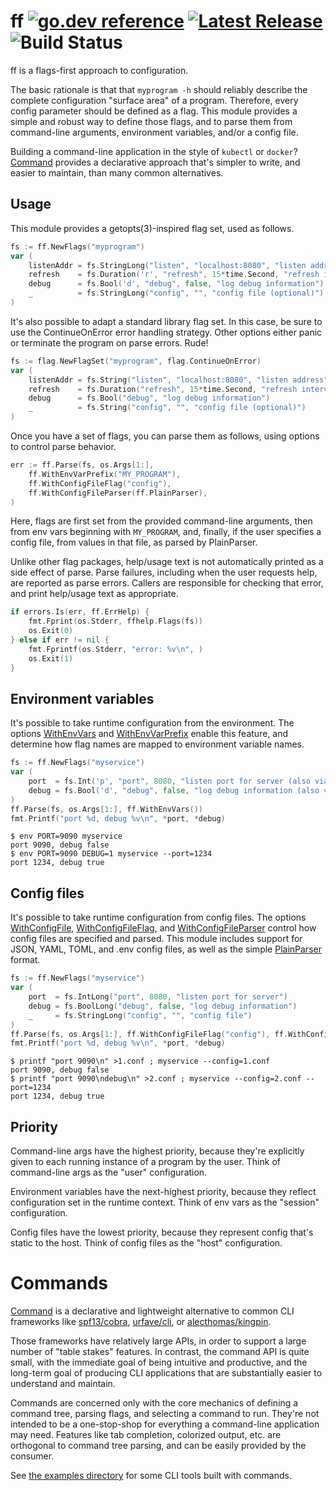 # ff [![go.dev reference](https://img.shields.io/badge/go.dev-reference-007d9c?logo=go&logoColor=white&style=flat-square)](https://pkg.go.dev/github.com/peterbourgon/ff/v4) [![Latest Release](https://img.shields.io/github/v/release/peterbourgon/ff?style=flat-square)](https://github.com/peterbourgon/ff/releases/latest) ![Build Status](https://github.com/peterbourgon/ff/actions/workflows/test.yaml/badge.svg?branch=main)

ff is a flags-first approach to configuration.

The basic rationale is that that `myprogram -h` should reliably describe the
complete configuration "surface area" of a program. Therefore, every config
parameter should be defined as a flag. This module provides a simple and robust
way to define those flags, and to parse them from command-line arguments,
environment variables, and/or a config file.

Building a command-line application in the style of `kubectl` or `docker`?
[Command](#command) provides a declarative approach that's simpler to write, and
easier to maintain, than many common alternatives.

## Usage

This module provides a getopts(3)-inspired flag set, used as follows.

```go
fs := ff.NewFlags("myprogram")
var (
	listenAddr = fs.StringLong("listen", "localhost:8080", "listen address")
	refresh    = fs.Duration('r', "refresh", 15*time.Second, "refresh interval")
	debug      = fs.Bool('d', "debug", false, "log debug information")
	_          = fs.StringLong("config", "", "config file (optional)")
)
```

It's also possible to adapt a standard library flag set. In this case, be sure
to use the ContinueOnError error handling strategy. Other options either panic
or terminate the program on parse errors. Rude!

```go
fs := flag.NewFlagSet("myprogram", flag.ContinueOnError)
var (
	listenAddr = fs.String("listen", "localhost:8080", "listen address")
	refresh    = fs.Duration("refresh", 15*time.Second, "refresh interval")
	debug      = fs.Bool("debug", "log debug information")
	_          = fs.String("config", "", "config file (optional)")
)
```

Once you have a set of flags, you can parse them as follows, using options to
control parse behavior.

```go
err := ff.Parse(fs, os.Args[1:],
	ff.WithEnvVarPrefix("MY_PROGRAM"),
	ff.WithConfigFileFlag("config"),
	ff.WithConfigFileParser(ff.PlainParser),
)
```

Here, flags are first set from the provided command-line arguments, then from
env vars beginning with `MY_PROGRAM`, and, finally, if the user specifies a
config file, from values in that file, as parsed by PlainParser.

Unlike other flag packages, help/usage text is not automatically printed as a
side effect of parse. Parse failures, including when the user requests help, are
reported as parse errors. Callers are responsible for checking that error, and
print help/usage text as appropriate.

```go
if errors.Is(err, ff.ErrHelp) {
	fmt.Fprint(os.Stderr, ffhelp.Flags(fs))
	os.Exit(0)
} else if err != nil {
	fmt.Fprintf(os.Stderr, "error: %v\n", )
	os.Exit(1)
}
```

## Environment variables

It's possible to take runtime configuration from the environment. The options
[WithEnvVars][withenvvars] and [WithEnvVarPrefix][withenvvarprefix] enable this
feature, and determine how flag names are mapped to environment variable names.

[withenvvars]: https://pkg.go.dev/github.com/peterbourgon/ff/v4#WithEnvVars
[withenvvarprefix]: https://pkg.go.dev/github.com/peterbourgon/ff/v4#WithEnvVarPrefix

```go
fs := ff.NewFlags("myservice")
var (
	port  = fs.Int('p', "port", 8080, "listen port for server (also via PORT)")
	debug = fs.Bool('d', "debug", false, "log debug information (also via DEBUG)")
)
ff.Parse(fs, os.Args[1:], ff.WithEnvVars())
fmt.Printf("port %d, debug %v\n", *port, *debug)
```

```shell
$ env PORT=9090 myservice
port 9090, debug false
$ env PORT=9090 DEBUG=1 myservice --port=1234
port 1234, debug true
```

## Config files

It's possible to take runtime configuration from config files. The options
[WithConfigFile][withconfigfile], [WithConfigFileFlag][withconfigfileflag], and
[WithConfigFileParser][withconfigfileparser] control how config files are
specified and parsed. This module includes support for JSON, YAML, TOML, and
.env config files, as well as the simple [PlainParser][plainparser] format.

[withconfigfile]: https://pkg.go.dev/github.com/peterbourgon/ff/v4#WithConfigFile
[withconfigfileflag]: https://pkg.go.dev/github.com/peterbourgon/ff/v4#WithConfigFileFlag
[withconfigfileparser]: https://pkg.go.dev/github.com/peterbourgon/ff/v4#WithConfigFileParser
[plainparser]: https://pkg.go.dev/github.com/peterbourgon/ff/v4#PlainParser

```go
fs := ff.NewFlags("myservice")
var (
	port  = fs.IntLong("port", 8080, "listen port for server")
	debug = fs.BoolLong("debug", false, "log debug information")
	_     = fs.StringLong("config", "", "config file")
)
ff.Parse(fs, os.Args[1:], ff.WithConfigFileFlag("config"), ff.WithConfigFileParser(ff.PlainParser))
fmt.Printf("port %d, debug %v\n", *port, *debug)
```

```shell
$ printf "port 9090\n" >1.conf ; myservice --config=1.conf
port 9090, debug false
$ printf "port 9090\ndebug\n" >2.conf ; myservice --config=2.conf --port=1234
port 1234, debug true
```

## Priority

Command-line args have the highest priority, because they're explicitly given to
each running instance of a program by the user. Think of command-line args as the
"user" configuration.

Environment variables have the next-highest priority, because they reflect
configuration set in the runtime context. Think of env vars as the "session"
configuration.

Config files have the lowest priority, because they represent config that's
static to the host. Think of config files as the "host" configuration.

# Commands

[Command][command] is a declarative and lightweight alternative to common CLI
frameworks like [spf13/cobra][cobra], [urfave/cli][urfave], or
[alecthomas/kingpin][kingpin].

[command]: https://pkg.go.dev/github.com/peterbourgon/ff/v4#Command
[cobra]: https://github.com/spf13/cobra
[urfave]: https://github.com/urfave/cli
[kingpin]: https://github.com/alecthomas/kingpin

Those frameworks have relatively large APIs, in order to support a large number
of "table stakes" features. In contrast, the command API is quite small, with
the immediate goal of being intuitive and productive, and the long-term goal of
producing CLI applications that are substantially easier to understand and
maintain.

Commands are concerned only with the core mechanics of defining a command tree,
parsing flags, and selecting a command to run. They're not intended to be a
one-stop-shop for everything a command-line application may need. Features like
tab completion, colorized output, etc. are orthogonal to command tree parsing,
and can be easily provided by the consumer.

See [the examples directory](examples/) for some CLI tools built with commands.
